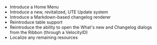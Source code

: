 - Introduce a Home Menu
- Introduce a new, revitalized, UTE Update system
- Introduce a Markdown-based changelog renderer
- Reintroduce table support
- Reintroduce the ability to open the What's new and Changelog dialogs from the Ribbon (through a VelocityID)
- Localize any remaining resources